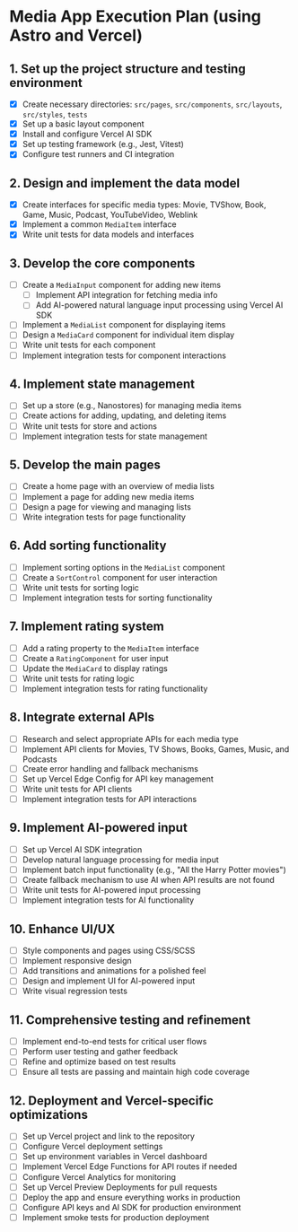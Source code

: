 # Media App Execution Plan (using Astro and Vercel)

## 1. Set up the project structure and testing environment
- [x] Create necessary directories: `src/pages`, `src/components`, `src/layouts`, `src/styles`, `tests`
- [x] Set up a basic layout component
- [x] Install and configure Vercel AI SDK
- [x] Set up testing framework (e.g., Jest, Vitest)
- [x] Configure test runners and CI integration

## 2. Design and implement the data model
- [x] Create interfaces for specific media types: Movie, TVShow, Book, Game, Music, Podcast, YouTubeVideo, Weblink
- [x] Implement a common `MediaItem` interface
- [x] Write unit tests for data models and interfaces

## 3. Develop the core components
- [ ] Create a `MediaInput` component for adding new items
  - [ ] Implement API integration for fetching media info
  - [ ] Add AI-powered natural language input processing using Vercel AI SDK
- [ ] Implement a `MediaList` component for displaying items
- [ ] Design a `MediaCard` component for individual item display
- [ ] Write unit tests for each component
- [ ] Implement integration tests for component interactions

## 4. Implement state management
- [ ] Set up a store (e.g., Nanostores) for managing media items
- [ ] Create actions for adding, updating, and deleting items
- [ ] Write unit tests for store and actions
- [ ] Implement integration tests for state management

## 5. Develop the main pages
- [ ] Create a home page with an overview of media lists
- [ ] Implement a page for adding new media items
- [ ] Design a page for viewing and managing lists
- [ ] Write integration tests for page functionality

## 6. Add sorting functionality
- [ ] Implement sorting options in the `MediaList` component
- [ ] Create a `SortControl` component for user interaction
- [ ] Write unit tests for sorting logic
- [ ] Implement integration tests for sorting functionality

## 7. Implement rating system
- [ ] Add a rating property to the `MediaItem` interface
- [ ] Create a `RatingComponent` for user input
- [ ] Update the `MediaCard` to display ratings
- [ ] Write unit tests for rating logic
- [ ] Implement integration tests for rating functionality

## 8. Integrate external APIs
- [ ] Research and select appropriate APIs for each media type
- [ ] Implement API clients for Movies, TV Shows, Books, Games, Music, and Podcasts
- [ ] Create error handling and fallback mechanisms
- [ ] Set up Vercel Edge Config for API key management
- [ ] Write unit tests for API clients
- [ ] Implement integration tests for API interactions

## 9. Implement AI-powered input
- [ ] Set up Vercel AI SDK integration
- [ ] Develop natural language processing for media input
- [ ] Implement batch input functionality (e.g., "All the Harry Potter movies")
- [ ] Create fallback mechanism to use AI when API results are not found
- [ ] Write unit tests for AI-powered input processing
- [ ] Implement integration tests for AI functionality

## 10. Enhance UI/UX
- [ ] Style components and pages using CSS/SCSS
- [ ] Implement responsive design
- [ ] Add transitions and animations for a polished feel
- [ ] Design and implement UI for AI-powered input
- [ ] Write visual regression tests

## 11. Comprehensive testing and refinement
- [ ] Implement end-to-end tests for critical user flows
- [ ] Perform user testing and gather feedback
- [ ] Refine and optimize based on test results
- [ ] Ensure all tests are passing and maintain high code coverage

## 12. Deployment and Vercel-specific optimizations
- [ ] Set up Vercel project and link to the repository
- [ ] Configure Vercel deployment settings
- [ ] Set up environment variables in Vercel dashboard
- [ ] Implement Vercel Edge Functions for API routes if needed
- [ ] Configure Vercel Analytics for monitoring
- [ ] Set up Vercel Preview Deployments for pull requests
- [ ] Deploy the app and ensure everything works in production
- [ ] Configure API keys and AI SDK for production environment
- [ ] Implement smoke tests for production deployment